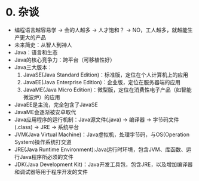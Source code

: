 # 0. 杂谈
- 编程语言越容易学 -> 会的人越多 -> 人才饱和？ -> NO，工人越多，就越能生产更大的产品
- 未来简史：从智人到神人
- Java：语言和生态
- Java的核心竞争力：跨平台（可移植性好）
- Java三大版本：
	1. JavaSE(Java Standard Edition)：标准版，定位在个人计算机上的应用
	2. JavaEE(Java Enterprise Edition)：企业版，定位在服务器端的应用
	3. JavaME(Java Micro Edition)：微型版，定位在消费性电子产品（如智能微波炉）的应用
- JavaEE是主流，完全包含了JavaSE
- JavaME会逐渐被安卓取代
- Java应用程序的运行机制：Java源文件(.java) -> 编译器 -> 字节码文件(.class) -> JRE -> 系统平台
- JVM(Java Virtual Machine)：Java虚拟机，处理字节码，与OS(Operation System)操作系统打交道
- JRE(Java Runtime Environment):Java运行时环境，包含JVM、库函数、运行Java程序所必须的文件
- JDK(Java Development Kit)：Java开发工具包，包含JRE，以及增加编译器和调试器等用于程序开发的文件